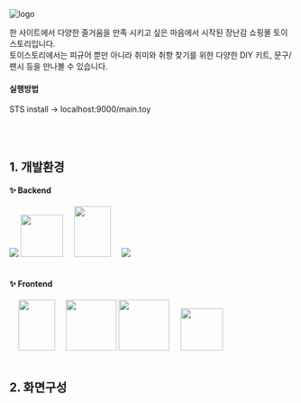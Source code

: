 ![logo](https://user-images.githubusercontent.com/112395421/222422041-7e93ead0-a691-4fb4-b3af-1bb51b90b054.png)


한 사이트에서 다양한 즐거움을 만족 시키고 싶은 마음에서 시작된 장난감 쇼핑몰 토이스토리입니다. <br> 
토이스토리에서는 피규어 뿐만 아니라 취미와 취향 찾기를 위한 다양한 DIY 키트, 문구/팬시 등을 만나볼 수 있습니다.<br>

<h4>실행방법</h4>
STS install -> localhost:9000/main.toy

<br/><br/>
<h2>1. 개발환경</h2>
<h4>✨ Backend</h4>
<span>
  <img src="https://user-images.githubusercontent.com/112395421/222424007-76e84516-2825-4a40-94d9-9e85857c2336.png"/>
  <img src="https://user-images.githubusercontent.com/112395421/222424075-116c248b-3536-4238-8ccf-f970caeed365.png" width="75" height="75"/>&nbsp;&nbsp;&nbsp;&nbsp;
  <img src="https://user-images.githubusercontent.com/112395421/222424225-67fc6b73-e269-463a-81ca-b61c091c580c.png" width="65" height="90"/>&nbsp;&nbsp;&nbsp;&nbsp;
  <img src="https://user-images.githubusercontent.com/112395421/222424271-c0220900-8df8-4a75-80b7-2663b1996317.png" />
</span>
<br><br>

<h4>✨ Frontend</h4>
<span>
  &nbsp;&nbsp;&nbsp;
  <img src="https://user-images.githubusercontent.com/112395421/222424225-67fc6b73-e269-463a-81ca-b61c091c580c.png" width="65" height="90"/>&nbsp;&nbsp;&nbsp;&nbsp;
  <img src="https://user-images.githubusercontent.com/112395421/222424310-b43f81c9-dc3f-4247-8cec-d1560a6ac24c.png" width="90" height="90" />
  <img src="https://user-images.githubusercontent.com/112395421/222424316-be97f8d6-3dcf-46b7-b795-af2943dd3b99.png" width="90" height="90"/>&nbsp;&nbsp;&nbsp;&nbsp;
  <img src="https://user-images.githubusercontent.com/112395421/222424325-7dcae130-7561-49de-8033-ca1f01a761c5.png" width="75" height="75"/>
</span>
<br/><br/>

<h2>2. 화면구성</h2>
